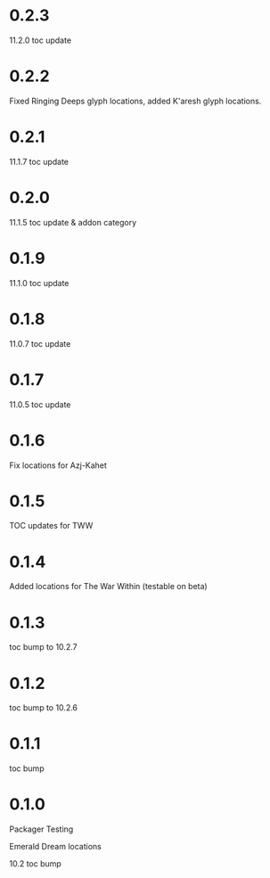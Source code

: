 # 0.2.3

11.2.0 toc update

# 0.2.2

Fixed Ringing Deeps glyph locations, added K'aresh glyph locations.

# 0.2.1

11.1.7 toc update

# 0.2.0

11.1.5 toc update & addon category

# 0.1.9

11.1.0 toc update

# 0.1.8

11.0.7 toc update

# 0.1.7

11.0.5 toc update

# 0.1.6

Fix locations for Azj-Kahet

# 0.1.5

TOC updates for TWW

# 0.1.4

Added locations for The War Within (testable on beta)

# 0.1.3

toc bump to 10.2.7

# 0.1.2

toc bump to 10.2.6

# 0.1.1

toc bump

# 0.1.0

Packager Testing

Emerald Dream locations

10.2 toc bump